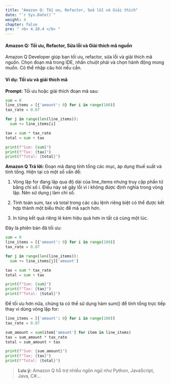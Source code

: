 ```yaml
---
title: "Amazon Q: Tối ưu, Refactor, Sửa lỗi và Giải thích"
date: "`r Sys.Date()`"
weight: 4
chapter: false
pre: " <b> 4.10.4 </b> "
---
```


#### Amazon Q: Tối ưu, Refactor, Sửa lỗi và Giải thích mã nguồn

Amazon Q Developer giúp bạn tối ưu, refactor, sửa lỗi và giải thích mã nguồn. Chọn đoạn mã trong IDE, nhấn chuột phải và chọn hành động mong muốn. Có thể nhập câu hỏi nếu cần.

#### Ví dụ: Tối ưu và giải thích mã
**Prompt:**
Tối ưu hoặc giải thích đoạn mã sau:
```python
sum = 0
line_items = [{'amount': 0} for i in range(100)]
tax_rate = 0.07

for j in range(len(line_items)):
  sum += line_items[i]

tax = sum * tax_rate
total = sum + tax  

print(f"Sum: {sum}")
print(f"Tax: {tax}")
print(f"Total: {total}")
```

**Amazon Q Trả lời:**
Đoạn mã đang tính tổng các mục, áp dụng thuế suất và tính tổng. Hiện tại có một số vấn đề:

1. Vòng lặp for đang lặp qua độ dài của line_items nhưng truy cập phần tử bằng chỉ số i. Điều này sẽ gây lỗi vì i không được định nghĩa trong vòng lặp. Nên sử dụng j làm chỉ số.

2. Tính toán sum, tax và total trong các câu lệnh riêng biệt có thể được kết hợp thành một biểu thức để mã sạch hơn.

3. In từng kết quả riêng lẻ kém hiệu quả hơn in tất cả cùng một lúc.

Đây là phiên bản đã tối ưu:

```python
sum = 0
line_items = [{'amount': 0} for i in range(100)]
tax_rate = 0.07

for j in range(len(line_items)):
  sum += line_items[j]['amount']

tax = sum * tax_rate
total = sum + tax

print(f"Sum: {sum}")
print(f"Tax: {tax}")
print(f"Total: {total}")
```

Để tối ưu hơn nữa, chúng ta có thể sử dụng hàm sum() để tính tổng trực tiếp thay vì dùng vòng lặp for:

```python
line_items = [{'amount': 0} for i in range(100)]
tax_rate = 0.07

sum_amount = sum(item['amount'] for item in line_items)
tax = sum_amount * tax_rate
total = sum_amount + tax

print(f"Sum: {sum_amount}")
print(f"Tax: {tax}")
print(f"Total: {total}")
```

> **Lưu ý:** Amazon Q hỗ trợ nhiều ngôn ngữ như Python, JavaScript, Java, C#...